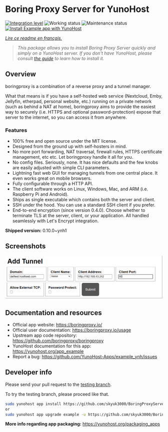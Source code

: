 # Boring Proxy Server for YunoHost

[![Integration level](https://dash.yunohost.org/integration/example.svg)](https://dash.yunohost.org/appci/app/example) ![Working status](https://ci-apps.yunohost.org/ci/badges/example.status.svg) ![Maintenance status](https://ci-apps.yunohost.org/ci/badges/example.maintain.svg)  
[![Install Example app with YunoHost](https://install-app.yunohost.org/install-with-yunohost.svg)](https://install-app.yunohost.org/?app=example)

*[Lire ce readme en français.](./README_fr.md)*

> *This package allows you to install Boring Proxy Server quickly and simply on a YunoHost server.
If you don't have YunoHost, please consult [the guide](https://yunohost.org/#/install) to learn how to install it.*

## Overview

boringproxy is a combination of a reverse proxy and a tunnel manager.

What that means is if you have a self-hosted web service (Nextcloud, Emby, Jellyfin, etherpad, personal website, etc.) running on a private network (such as behind a NAT at home), boringproxy aims to provide the easiest way to securely (i.e. HTTPS and optional password-protection) expose that server to the internet, so you can access it from anywhere.

### Features

 - 100% free and open source under the MIT license.
 - Designed from the ground up with self-hosters in mind.
 - No more port forwarding, NAT traversal, firewall rules, HTTPS certificate management, etc etc. Let boringproxy handle it all for you.
 - No config files. Seriously, none. It has nice defaults and the few knobs are easily adjusted with simple CLI parameters.
 - Lightning fast web GUI for managing tunnels from one central place. It even works great on mobile browsers.
 - Fully configurable through a HTTP API.
 - The client software works on Linux, Windows, Mac, and ARM (i.e. Raspberry Pi and Android).
 - Ships as single executable which contains both the server and client.
 - SSH under the hood. You can use a standard SSH client if you prefer.
 - End-to-end encryption (since version 0.4.0). Choose whether to terminate TLS at the server, client, or your application. All handled seamlessly with Let's Encrypt integration.


**Shipped version:** 0.10.0~ynh1

## Screenshots

![Screenshot of Example app](./doc/screenshots/example.png)

## Documentation and resources

* Official app website: <https://boringproxy.io/>
* Official user documentation: <https://boringproxy.io/usage>
* Upstream app code repository: <https://github.com/boringproxy/boringproxy>
* YunoHost documentation for this app: <https://yunohost.org/app_example>
* Report a bug: <https://github.com/YunoHost-Apps/example_ynh/issues>

## Developer info

Please send your pull request to the [testing branch](https://github.com/YunoHost-Apps/example_ynh/tree/testing).

To try the testing branch, please proceed like that.

``` bash
sudo yunohost app install https://github.com/skyuk3000/BoringProxyServer_ynh/ --debug
or
sudo yunohost app upgrade example -u https://github.com/skyuk3000/BoringProxyServer_ynhtree/testing --debug
```

**More info regarding app packaging:** <https://yunohost.org/packaging_apps>
